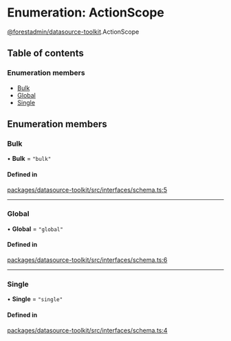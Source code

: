 # Enumeration: ActionScope

[@forestadmin/datasource-toolkit](../wiki/@forestadmin.datasource-toolkit).ActionScope

## Table of contents

### Enumeration members

- [Bulk](../wiki/@forestadmin.datasource-toolkit.ActionScope#bulk)
- [Global](../wiki/@forestadmin.datasource-toolkit.ActionScope#global)
- [Single](../wiki/@forestadmin.datasource-toolkit.ActionScope#single)

## Enumeration members

### Bulk

• **Bulk** = `"bulk"`

#### Defined in

[packages/datasource-toolkit/src/interfaces/schema.ts:5](https://github.com/ForestAdmin/agent-nodejs/blob/4dc29e4/packages/datasource-toolkit/src/interfaces/schema.ts#L5)

___

### Global

• **Global** = `"global"`

#### Defined in

[packages/datasource-toolkit/src/interfaces/schema.ts:6](https://github.com/ForestAdmin/agent-nodejs/blob/4dc29e4/packages/datasource-toolkit/src/interfaces/schema.ts#L6)

___

### Single

• **Single** = `"single"`

#### Defined in

[packages/datasource-toolkit/src/interfaces/schema.ts:4](https://github.com/ForestAdmin/agent-nodejs/blob/4dc29e4/packages/datasource-toolkit/src/interfaces/schema.ts#L4)
